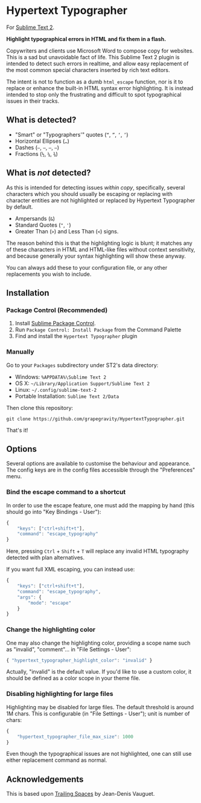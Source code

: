 # Hypertext Typographer

For [Sublime Text 2](http://www.sublimetext.com/2).

**Highlight typographical errors in HTML and fix them in a flash.**

Copywriters and clients use Microsoft Word to compose copy for websites.
This is a sad but unavoidable fact of life.
This Sublime Text 2 plugin is intended to detect such errors in realtime, and
allow easy replacement of the most common special characters inserted by rich
text editors.

The intent is not to function as a dumb `html_escape` function, nor is it to
replace or enhance the built-in HTML syntax error highlighting.
It is instead intended to stop only the frustrating and difficult to spot
typographical issues in their tracks.

## What is detected?

* "Smart" or "Typographers'" quotes (`“`, `”`, `‘`, `’`)
* Horizontal Ellipses (`…`)
* Dashes (`‒`, `–`, `—`, `―`)
* Fractions (`½`, `¼`, `¾`)

## What is *not* detected?

As this is intended for detecting issues *within copy*, specifically, several
characters which you should usually be escaping or replacing with character
entities are not highlighted or replaced by Hypertext Typographer by default.

* Ampersands (`&`)
* Standard Quotes (`"`, `'`)
* Greater Than (`>`) and Less Than (`<`) signs.

The reason behind this is that the highlighting logic is blunt; it matches any
of these characters in HTML and HTML-like files without context sensitivity, and
because generally your syntax highlighting will show these anyway.

You can always add these to your configuration file, or any other replacements
you wish to include.

## Installation

### Package Control (Recommended)

1. Install [Sublime Package Control](http://wbond.net/sublime_packages/package_control/installation).
2. Run `Package Control: Install Package` from the Command Palette
3. Find and install the `Hypertext Typographer` plugin

### Manually

Go to your `Packages` subdirectory under ST2's data directory:

* Windows: `%APPDATA%\Sublime Text 2`
* OS X: `~/Library/Application Support/Sublime Text 2`
* Linux: `~/.config/sublime-text-2`
* Portable Installation: `Sublime Text 2/Data`

Then clone this repository:

    git clone https://github.com/grapegravity/HypertextTypographer.git

That's it!

## Options

Several options are available to customise the behaviour and appearance.
The config keys are in the config files accessible through the "Preferences"
menu.

### Bind the escape command to a shortcut

In order to use the escape feature, one must add the mapping by hand (this
should go into "Key Bindings - User"):

``` js
{
	"keys": ["ctrl+shift+t"],
	"command": "escape_typography"
}
```

Here, pressing `Ctrl` + `Shift` + `T` will replace any invalid HTML typography
detected with plan alternatives.

If you want full XML escaping, you can instead use:

``` js
{
	"keys": ["ctrl+shift+t"],
	"command": "escape_typography",
	"args": {
		"mode": "escape"
	}
}
```

### Change the highlighting color

One may also change the highlighting color, providing a scope name such
as "invalid", "comment"... in "File Settings - User":

``` js
{ "hypertext_typographer_highlight_color": "invalid" }
```

Actually, "invalid" is the default value. If you'd like to use a custom color,
it should be defined as a color scope in your theme file.

### Disabling highlighting for large files

Highlighting may be disabled for large files. The default threshold is around 1M
chars. This is configurable (in "File Settings - User"); unit is number of
chars:

``` js
{
	"hypertext_typographer_file_max_size": 1000
}
```

Even though the typographical issues are not highlighted, one can still use
either replacement command as normal.

## Acknowledgements

This is based upon
[Trailing Spaces](https://github.com/SublimeText/TrailingSpaces) by Jean-Denis
Vauguet.
